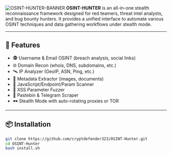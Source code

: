 ![OSINT-HUNTER-BANNER](https://github.com/user-attachments/assets/a8a596fd-a7c4-40fb-9042-42d8129ac0d3)
**OSINT-HUNTER** is an all-in-one stealth reconnaissance framework designed for red teamers, threat intel analysts, and bug bounty hunters. It provides a unified interface to automate various OSINT techniques and data gathering workflows under stealth mode.

---

## 🚀 Features

- 🕵️ Username & Email OSINT (breach analysis, social links)
- 🌐 Domain Recon (whois, DNS, subdomains, etc.)
- 🛰️ IP Analyzer (GeoIP, ASN, Ping, etc.)
- 🧠 Metadata Extractor (images, documents)
- 🔎 JavaScript/Endpoint/Param Scanner
- 🧬 XSS Parameter Fuzzer
- 🧼 Pastebin & Telegram Scraper
- 🕶️ Stealth Mode with auto-rotating proxies or TOR

---

## 📦 Installation

```bash
git clone https://github.com/cryptdefender323/OSINT-Hunter.git
cd OSINT-Hunter
bash install.sh

